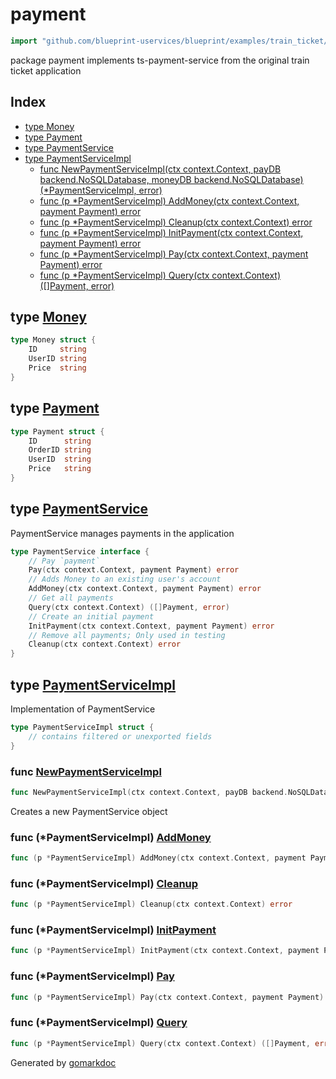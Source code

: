 <!-- Code generated by gomarkdoc. DO NOT EDIT -->

# payment

```go
import "github.com/blueprint-uservices/blueprint/examples/train_ticket/workflow/payment"
```

package payment implements ts\-payment\-service from the original train ticket application

## Index

- [type Money](<#Money>)
- [type Payment](<#Payment>)
- [type PaymentService](<#PaymentService>)
- [type PaymentServiceImpl](<#PaymentServiceImpl>)
  - [func NewPaymentServiceImpl\(ctx context.Context, payDB backend.NoSQLDatabase, moneyDB backend.NoSQLDatabase\) \(\*PaymentServiceImpl, error\)](<#NewPaymentServiceImpl>)
  - [func \(p \*PaymentServiceImpl\) AddMoney\(ctx context.Context, payment Payment\) error](<#PaymentServiceImpl.AddMoney>)
  - [func \(p \*PaymentServiceImpl\) Cleanup\(ctx context.Context\) error](<#PaymentServiceImpl.Cleanup>)
  - [func \(p \*PaymentServiceImpl\) InitPayment\(ctx context.Context, payment Payment\) error](<#PaymentServiceImpl.InitPayment>)
  - [func \(p \*PaymentServiceImpl\) Pay\(ctx context.Context, payment Payment\) error](<#PaymentServiceImpl.Pay>)
  - [func \(p \*PaymentServiceImpl\) Query\(ctx context.Context\) \(\[\]Payment, error\)](<#PaymentServiceImpl.Query>)


<a name="Money"></a>
## type [Money](<https://gitlab.mpi-sws.org/cld/blueprint2/blueprint/blob/main/examples/train_ticket/workflow/payment/data.go#L10-L14>)



```go
type Money struct {
    ID     string
    UserID string
    Price  string
}
```

<a name="Payment"></a>
## type [Payment](<https://gitlab.mpi-sws.org/cld/blueprint2/blueprint/blob/main/examples/train_ticket/workflow/payment/data.go#L3-L8>)



```go
type Payment struct {
    ID      string
    OrderID string
    UserID  string
    Price   string
}
```

<a name="PaymentService"></a>
## type [PaymentService](<https://gitlab.mpi-sws.org/cld/blueprint2/blueprint/blob/main/examples/train_ticket/workflow/payment/paymentService.go#L14-L25>)

PaymentService manages payments in the application

```go
type PaymentService interface {
    // Pay `payment`
    Pay(ctx context.Context, payment Payment) error
    // Adds Money to an existing user's account
    AddMoney(ctx context.Context, payment Payment) error
    // Get all payments
    Query(ctx context.Context) ([]Payment, error)
    // Create an initial payment
    InitPayment(ctx context.Context, payment Payment) error
    // Remove all payments; Only used in testing
    Cleanup(ctx context.Context) error
}
```

<a name="PaymentServiceImpl"></a>
## type [PaymentServiceImpl](<https://gitlab.mpi-sws.org/cld/blueprint2/blueprint/blob/main/examples/train_ticket/workflow/payment/paymentService.go#L28-L31>)

Implementation of PaymentService

```go
type PaymentServiceImpl struct {
    // contains filtered or unexported fields
}
```

<a name="NewPaymentServiceImpl"></a>
### func [NewPaymentServiceImpl](<https://gitlab.mpi-sws.org/cld/blueprint2/blueprint/blob/main/examples/train_ticket/workflow/payment/paymentService.go#L34>)

```go
func NewPaymentServiceImpl(ctx context.Context, payDB backend.NoSQLDatabase, moneyDB backend.NoSQLDatabase) (*PaymentServiceImpl, error)
```

Creates a new PaymentService object

<a name="PaymentServiceImpl.AddMoney"></a>
### func \(\*PaymentServiceImpl\) [AddMoney](<https://gitlab.mpi-sws.org/cld/blueprint2/blueprint/blob/main/examples/train_ticket/workflow/payment/paymentService.go#L87>)

```go
func (p *PaymentServiceImpl) AddMoney(ctx context.Context, payment Payment) error
```



<a name="PaymentServiceImpl.Cleanup"></a>
### func \(\*PaymentServiceImpl\) [Cleanup](<https://gitlab.mpi-sws.org/cld/blueprint2/blueprint/blob/main/examples/train_ticket/workflow/payment/paymentService.go#L100>)

```go
func (p *PaymentServiceImpl) Cleanup(ctx context.Context) error
```



<a name="PaymentServiceImpl.InitPayment"></a>
### func \(\*PaymentServiceImpl\) [InitPayment](<https://gitlab.mpi-sws.org/cld/blueprint2/blueprint/blob/main/examples/train_ticket/workflow/payment/paymentService.go#L38>)

```go
func (p *PaymentServiceImpl) InitPayment(ctx context.Context, payment Payment) error
```



<a name="PaymentServiceImpl.Pay"></a>
### func \(\*PaymentServiceImpl\) [Pay](<https://gitlab.mpi-sws.org/cld/blueprint2/blueprint/blob/main/examples/train_ticket/workflow/payment/paymentService.go#L72>)

```go
func (p *PaymentServiceImpl) Pay(ctx context.Context, payment Payment) error
```



<a name="PaymentServiceImpl.Query"></a>
### func \(\*PaymentServiceImpl\) [Query](<https://gitlab.mpi-sws.org/cld/blueprint2/blueprint/blob/main/examples/train_ticket/workflow/payment/paymentService.go#L58>)

```go
func (p *PaymentServiceImpl) Query(ctx context.Context) ([]Payment, error)
```



Generated by [gomarkdoc](<https://github.com/princjef/gomarkdoc>)
